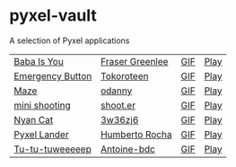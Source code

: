 # pyxel-vault

A selection of Pyxel applications

<table>
<tr>
<td><a href="https://github.com/Fraser-Greenlee/baba-is-you">Baba Is You</a></td>
<td><a href="https://twitter.com/FraserGreenlee">Fraser Greenlee</a></td>
<td><a href="https://raw.githubusercontent.com/kitao/pyxel-vault/main/apps/baba_is_you.gif">GIF</a></td>
<td><a href="https://kitao.github.io/pyxel/wasm/launcher/?play=kitao.pyxel-vault.apps.baba_is_you&gamepad=enabled">Play</a></td>
</tr>
<tr>
<td><a href="https://github.com/Tokoroteen/emergency_button">Emergency Button</a></td>
<td><a href="https://twitter.com/Tokoroteen__">Tokoroteen</a></td>
<td><a href="https://raw.githubusercontent.com/kitao/pyxel-vault/main/apps/emergency_button.gif">GIF</a></td>
<td><a href="https://kitao.github.io/pyxel/wasm/launcher/?play=kitao.pyxel-vault.apps.emergency_button">Play</a></td>
</tr>
<tr>
<td><a href="https://github.com/dannyso16/Maze">Maze</a></td>
<td><a href="https://twitter.com/dannyso16">odanny</a></td>
<td><a href="https://raw.githubusercontent.com/kitao/pyxel-vault/main/apps/maze.gif">GIF</a></td>
<td><a href="https://kitao.github.io/pyxel/wasm/launcher/?play=kitao.pyxel-vault.apps.maze&gamepad=enabled">Play</a></td>
</tr>
<tr>
<td><a href="https://github.com/5h00T/mini_shooting">mini shooting</a></td>
<td><a href="https://twitter.com/m4_sd">shoot.er</a></td>
<td><a href="https://raw.githubusercontent.com/kitao/pyxel-vault/main/apps/mini_shooting.gif">GIF</a></td>
<td><a href="https://kitao.github.io/pyxel/wasm/launcher/?play=kitao.pyxel-vault.apps.mini_shooting&gamepad=enabled&packages=numpy">Play</a></td>
</tr>
<tr>
<td><a href="https://github.com/3w36zj6/NyanCat">Nyan Cat</a></td>
<td><a href="https://github.com/3w36zj6">3w36zj6</a></td>
<td><a href="https://raw.githubusercontent.com/kitao/pyxel-vault/main/apps/nyan_cat.gif">GIF</a></td>
<td><a href="https://kitao.github.io/pyxel/wasm/launcher/?play=kitao.pyxel-vault.apps.nyan_cat&gamepad=enabled">Play</a></td>
</tr>
<tr>
<td><a href="https://github.com/humrochagf/pyxel-lander">Pyxel Lander</a></td>
<td><a href="https://twitter.com/humrochagf">Humberto Rocha</a></td>
<td><a href="https://raw.githubusercontent.com/kitao/pyxel-vault/main/apps/pyxel_lander.gif">GIF</a></td>
<td><a href="https://kitao.github.io/pyxel/wasm/launcher/?play=kitao.pyxel-vault.apps.pyxel_lander&gamepad=enabled">Play</a></td>
</tr>
<tr>
<td><a href="https://gitlab.com/Cereale/pyxel-jam-platformer">Tu-tu-tuweeeeep</a></td>
<td><a href="https://github.com/Antoine-bdc">Antoine-bdc</a></td>
<td><a href="https://raw.githubusercontent.com/kitao/pyxel-vault/main/apps/tu_tu_tuweeeeep.gif">GIF</a></td>
<td><a href="https://kitao.github.io/pyxel/wasm/launcher/?play=kitao.pyxel-vault.apps.tu_tu_tuweeeeep&gamepad=enabled">Play</a></td>
</tr>
</table>
